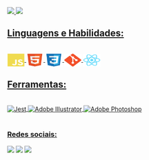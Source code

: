  <div>
   <a href="https://github.com/7Wall">
   <img height="180em" src="https://github-readme-stats.vercel.app/api?username=7Wall&show_icons=true&theme=tokyonight&include_all_commits=true&count_private=true"/>
   <img height="180em" src="https://github-readme-stats.vercel.app/api/top-langs/?username=7Wall&layout=compact&langs_count=6&theme=tokyonight"/>

</div>
 <h2>Linguagens e Habilidades:</h2>
 <div style="display: inline_block"><br>
  <img align="center" alt="Js" height="30" width="40" src="https://raw.githubusercontent.com/devicons/devicon/master/icons/javascript/javascript-plain.svg">
  <img align="center" alt="HTML" height="30" width="40" src="https://raw.githubusercontent.com/devicons/devicon/master/icons/html5/html5-original.svg">
  <img align="center" alt="CSS" height="30" width="40" src="https://raw.githubusercontent.com/devicons/devicon/master/icons/css3/css3-original.svg">
  <img align="center" alt="GIT" height="30" width="40" src="https://raw.githubusercontent.com/devicons/devicon/master/icons/git/git-original.svg">
  <img align="center" alt="GIT" height="30" width="40" src="https://raw.githubusercontent.com/devicons/devicon/master/icons/react/react-original.svg">
 </div>
 <h2>Ferramentas:</h2>
 <div style="display: inline_block"><br>
  <img align="center" alt="Jest" height="30" width="40" src="https://cdn.jsdelivr.net/gh/devicons/devicon/icons/jest/jest-plain.svg">
  <img align="center" alt="Adobe Illustrator" height="30" width="40" src="https://cdn.jsdelivr.net/gh/devicons/devicon/icons/illustrator/illustrator-plain.svg">
  <img align="center" alt="Adobe Photoshop" height="30" width="40" src="https://cdn.jsdelivr.net/gh/devicons/devicon/icons/photoshop/photoshop-plain.svg">
 </div>
  
 
 <br>
 
  ### Redes sociais:
 
<div>
  <a href="https://instagram.com/wall._.7?igshid=Yjk4NWM2ZWVkMw==" target="_blank"><img src="https://img.shields.io/badge/-Instagram-%23E4405F?style=for-the-badge&logo=instagram&logoColor=white" target="_blank"></a>
  <a href = "mailto:wallviana01@gmail.com"><img src="https://img.shields.io/badge/-Gmail-%23333?style=for-the-badge&logo=gmail&logoColor=white" target="_blank"></a>
  <a href="https://www.linkedin.com/in/wallison-viana-213389249/" target="_blank"><img src="https://img.shields.io/badge/-LinkedIn-%230077B5?style=for-the-badge&logo=linkedin&logoColor=white" target="_blank"></a> 

</div>
